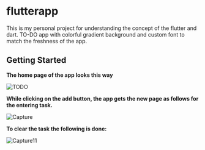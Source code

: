 # flutterapp

This is my personal project for understanding the concept of the flutter and dart.
TO-DO app with colorful gradient background and custom font to match the freshness of the app.

## Getting Started

**The home page of the app looks this way**

![TODO](https://user-images.githubusercontent.com/41500905/81647675-083e9a80-944b-11ea-9ecd-17813238f03e.PNG)


**While clicking on the add button, the app gets the new page as follows for the entering task.**

![Capture](https://user-images.githubusercontent.com/41500905/81647733-23a9a580-944b-11ea-8366-e5df6956bb3b.PNG)


**To clear the task the following is done:**

![Capture11](https://user-images.githubusercontent.com/41500905/81647785-39b76600-944b-11ea-94b3-e2e87b7482bb.PNG)
